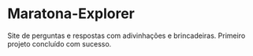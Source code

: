 # Maratona-Explorer
 Site de perguntas e respostas com adivinhações e brincadeiras.
Primeiro projeto concluído com sucesso.
